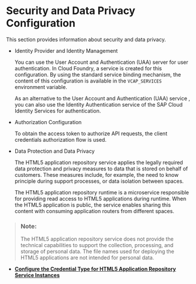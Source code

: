 <!-- loio9ae3a7addcbf43d5b6568482e00506d5 -->

# Security and Data Privacy Configuration

This section provides information about security and data privacy.

-   Identity Provider and Identity Management

    You can use the User Account and Authentication \(UAA\) server for user authentication. In Cloud Foundry, a service is created for this configuration. By using the standard service binding mechanism, the content of this configuration is available in the `VCAP_SERVICES` environment variable.

    As an alternative to the User Account and Authentication \(UAA\) service , you can also use the Identity Authentication service of the SAP Cloud Identity Services for authentication.

-   Authorization Configuration

    To obtain the access token to authorize API requests, the client credentials authorization flow is used.

-   Data Protection and Data Privacy

    The HTML5 application repository service applies the legally required data protection and privacy measures to data that is stored on behalf of customers. These measures include, for example, the need to know principle during support processes, or data isolation between spaces.

    The HTML5 application repository runtime is a microservice responsible for providing read access to HTML5 applications during runtime. When the HTML5 application is public, the service enables sharing this content with consuming application routers from different spaces.


> ### Note:  
> The HTML5 application repository service does not provide the technical capabilities to support the collection, processing, and storage of personal data. The file names used for deploying the HTML5 applications are not intended for personal data.

-   **[Configure the Credential Type for HTML5 Application Repository Service Instances](Configure_the_Credential_Type_for_HTML5_Application_Repository_Service_Instances_d63930f.md "")**  


